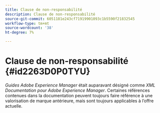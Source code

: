 ```yaml
---
title: Clause de non-responsabilité
description: Clause de non-responsabilité
source-git-commit: 6051181e243cf71919901093c1b5590f21832545
workflow-type: tm+mt
source-wordcount: '38'
ht-degree: 7%

---
```



# Clause de non-responsabilité {#id2263D0P0TYU}

*Guides Adobe Experience Manager* était auparavant désigné comme *XML Documentation pour Adobe Experience Manager*. Certaines références contenues dans la documentation peuvent toujours faire référence à une valorisation de marque antérieure, mais sont toujours applicables à l’offre actuelle.

